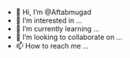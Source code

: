 - 👋 Hi, I’m @Aftabmugad
- 👀 I’m interested in ...
- 🌱 I’m currently learning ...
- 💞️ I’m looking to collaborate on ...
- 📫 How to reach me ...

<!---
Aftabmugad/Aftabmugad is a ✨ special ✨ repository because its `README.md` (this file) appears on your GitHub profile.
You can click the Preview link to take a look at your changes.
--->
